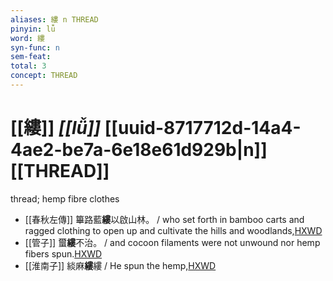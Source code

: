 ```yaml
---
aliases: 縷 n THREAD
pinyin: lǚ
word: 縷
syn-func: n
sem-feat: 
total: 3
concept: THREAD 
---
```

# [[縷]] *[[lǚ]]*  [[uuid-8717712d-14a4-4ae2-be7a-6e18e61d929b|n]] [[THREAD]]
thread; hemp fibre clothes
 - [[春秋左傳]] 篳路藍**縷**以啟山林。 / who set forth in bamboo carts and ragged clothing to open up and cultivate the hills and woodlands,[HXWD](https://hxwd.org/textview.html?location=KR1e0001_tls_007-233a.29)
 - [[管子]] 蠒**縷**不治。 / and cocoon filaments were not unwound nor hemp fibers spun.[HXWD](https://hxwd.org/textview.html?location=KR3c0001_tls_024-177a.8)
 - [[淮南子]] 緂麻**縷**縷 / He spun the hemp,[HXWD](https://hxwd.org/textview.html?location=KR3j0010_tls_013-2a.12)